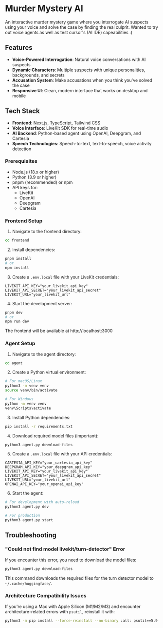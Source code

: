 # Murder Mystery AI

An interactive murder mystery game where you interrogate AI suspects using your voice and solve the case by finding the real culprit. Wanted to try out voice agents as well as test cursor's (AI IDE) capeabilities :)

## Features

- **Voice-Powered Interrogation**: Natural voice conversations with AI suspects
- **Dynamic Characters**: Multiple suspects with unique personalities, backgrounds, and secrets
- **Accusation System**: Make accusations when you think you've solved the case
- **Responsive UI**: Clean, modern interface that works on desktop and mobile

## Tech Stack

- **Frontend**: Next.js, TypeScript, Tailwind CSS
- **Voice Interface**: LiveKit SDK for real-time audio
- **AI Backend**: Python-based agent using OpenAI, Deepgram, and Cartesia
- **Speech Technologies**: Speech-to-text, text-to-speech, voice activity detection


### Prerequisites

- Node.js (18.x or higher)
- Python (3.9 or higher)
- pnpm (recommended) or npm
- API keys for:
  - LiveKit
  - OpenAI
  - Deepgram
  - Cartesia

### Frontend Setup

1. Navigate to the frontend directory:

```bash
cd frontend
```

2. Install dependencies:

```bash
pnpm install
# or
npm install
```

3. Create a `.env.local` file with your LiveKit credentials:

```
LIVEKIT_API_KEY="your_livekit_api_key"
LIVEKIT_API_SECRET="your_livekit_api_secret"
LIVEKIT_URL="your_livekit_url"
```

4. Start the development server:

```bash
pnpm dev
# or
npm run dev
```

The frontend will be available at http://localhost:3000

### Agent Setup

1. Navigate to the agent directory:

```bash
cd agent
```

2. Create a Python virtual environment:

```bash
# For macOS/Linux
python3 -m venv venv
source venv/bin/activate

# For Windows
python -m venv venv
venv\Scripts\activate
```

3. Install Python dependencies:

```bash
pip install -r requirements.txt
```

4. Download required model files (important):

```bash
python3 agent.py download-files
```

5. Create a `.env.local` file with your API credentials:

```
CARTESIA_API_KEY="your_cartesia_api_key"
DEEPGRAM_API_KEY="your_deepgram_api_key"
LIVEKIT_API_KEY="your_livekit_api_key"
LIVEKIT_API_SECRET="your_livekit_api_secret"
LIVEKIT_URL="your_livekit_url"
OPENAI_API_KEY="your_openai_api_key"
```

6. Start the agent:

```bash
# For development with auto-reload
python3 agent.py dev

# For production
python3 agent.py start
```

## Troubleshooting

### "Could not find model livekit/turn-detector" Error

If you encounter this error, you need to download the model files:

```bash
python3 agent.py download-files
```

This command downloads the required files for the turn detector model to `~/.cache/huggingface/`.

### Architecture Compatibility Issues

If you're using a Mac with Apple Silicon (M1/M2/M3) and encounter architecture-related errors with `psutil`, reinstall it with:

```bash
python3 -m pip install --force-reinstall --no-binary :all: psutil==5.9.8
```


